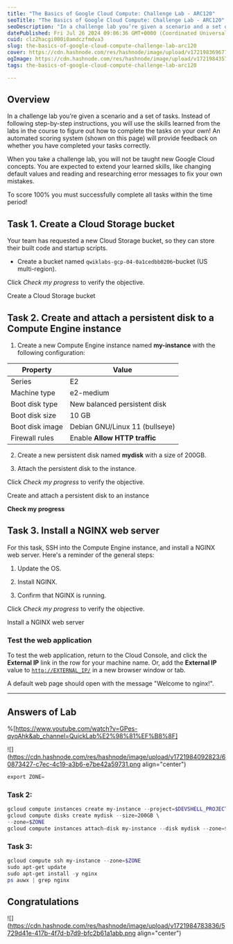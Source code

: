 ```yaml
---
title: "The Basics of Google Cloud Compute: Challenge Lab - ARC120"
seoTitle: "The Basics of Google Cloud Compute: Challenge Lab - ARC120"
seoDescription: "In a challenge lab you’re given a scenario and a set of tasks. Instead of following step-by-step instructions, you will use the skills learned from the labs"
datePublished: Fri Jul 26 2024 09:06:36 GMT+0000 (Coordinated Universal Time)
cuid: clz2hacgi000i0amdczfmdva3
slug: the-basics-of-google-cloud-compute-challenge-lab-arc120
cover: https://cdn.hashnode.com/res/hashnode/image/upload/v1721983696774/b4ab8e2b-773b-4318-92ba-5a9a802250c0.png
ogImage: https://cdn.hashnode.com/res/hashnode/image/upload/v1721984357651/e6e7f6a6-ec2e-4c86-a64c-5b598f981fc6.png
tags: the-basics-of-google-cloud-compute-challenge-lab-arc120

---
```


## **Overview**

In a challenge lab you’re given a scenario and a set of tasks. Instead of following step-by-step instructions, you will use the skills learned from the labs in the course to figure out how to complete the tasks on your own! An automated scoring system (shown on this page) will provide feedback on whether you have completed your tasks correctly.

When you take a challenge lab, you will not be taught new Google Cloud concepts. You are expected to extend your learned skills, like changing default values and reading and researching error messages to fix your own mistakes.

To score 100% you must successfully complete all tasks within the time period!

## **Task 1. Create a Cloud Storage bucket**

Your team has requested a new Cloud Storage bucket, so they can store their built code and startup scripts.

* Create a bucket named `qwiklabs-gcp-04-0a1cedbb0206`\-bucket (US multi-region).
    

Click *Check my progress* to verify the objective.

Create a Cloud Storage bucket

## **Task 2. Create and attach a persistent disk to a Compute Engine instance**

1. Create a new Compute Engine instance named **my-instance** with the following configuration:
    

| **Property** | **Value** |
| --- | --- |
| Series | E2 |
| Machine type | e2-medium |
| Boot disk type | New balanced persistent disk |
| Boot disk size | 10 GB |
| Boot disk image | Debian GNU/Linux 11 (bullseye) |
| Firewall rules | Enable **Allow HTTP traffic** |

2. Create a new persistent disk named **mydisk** with a size of 200GB.
    
3. Attach the persistent disk to the instance.
    

Click *Check my progress* to verify the objective.

Create and attach a persistent disk to an instance

**Check my progress**

## **Task 3. Install a NGINX web server**

For this task, SSH into the Compute Engine instance, and install a NGINX web server. Here's a reminder of the general steps:

1. Update the OS.
    
2. Install NGINX.
    
3. Confirm that NGINX is running.
    

Click *Check my progress* to verify the objective.

Install a NGINX web server

### Test the web application

To test the web application, return to the Cloud Console, and click the **External IP** link in the row for your machine name. Or, add the **External IP** value to [`http://EXTERNAL_IP/`](http://EXTERNAL_IP/) in a new browser window or tab.

A default web page should open with the message "Welcome to nginx!".

---

## Answers of Lab

%[https://www.youtube.com/watch?v=GPes-qyoAhk&ab_channel=QuickLab%E2%98%81%EF%B8%8F] 

![](https://cdn.hashnode.com/res/hashnode/image/upload/v1721984092823/60873427-c7ec-4c19-a3b6-e7be42a59731.png align="center")

```powershell
export ZONE=
```

### Task 2:

```powershell
gcloud compute instances create my-instance --project=$DEVSHELL_PROJECT_ID --zone=$ZONE --machine-type=e2-medium --network-interface=network-tier=PREMIUM,stack-type=IPV4_ONLY,subnet=default --metadata=enable-oslogin=true --maintenance-policy=MIGRATE --provisioning-model=STANDARD --tags=http-server --create-disk=auto-delete=yes,boot=yes,device-name=my-instance,image=projects/debian-cloud/global/images/debian-11-bullseye-v20230509,mode=rw,size=10,type=projects/$DEVSHELL_PROJECT_ID/zones/$ZONE/diskTypes/pd-balanced --no-shielded-secure-boot --shielded-vtpm --shielded-integrity-monitoring --labels=goog-ec-src=vm_add-gcloud --reservation-affinity=any
gcloud compute disks create mydisk --size=200GB \
--zone=$ZONE
gcloud compute instances attach-disk my-instance --disk mydisk --zone=$ZONE
```

### Task 3:

```powershell
gcloud compute ssh my-instance --zone=$ZONE
sudo apt-get update
sudo apt-get install -y nginx
ps auwx | grep nginx
```

## Congratulations

![](https://cdn.hashnode.com/res/hashnode/image/upload/v1721984783836/5729d41e-417b-4f7d-b7d9-bfc2b61a1abb.png align="center")